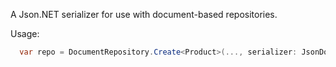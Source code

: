 A Json.NET serializer for use with document-based repositories.

Usage:

```csharp
  var repo = DocumentRepository.Create<Product>(..., serializer: JsonDocumentSerializer.Default);
```

<!-- include ../../readme.md#documents -->
<!-- include ../../readme.md#sponsors -->

<!-- Exclude from auto-expansion by devlooped/actions-include GH action -->
<!-- exclude -->